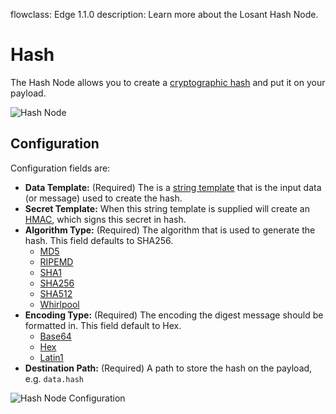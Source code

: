 flowclass: Edge 1.1.0
description: Learn more about the Losant Hash Node.

# Hash

The Hash Node allows you to create a [cryptographic hash](https://en.wikipedia.org/wiki/Cryptographic_hash_function) and put it on your payload.

![Hash Node](/images/workflows/logic/hash.png "Hash Node")

## Configuration

Configuration fields are:
* **Data Template:** (Required) The is a [string template](/workflows/accessing-payload-data/#string-templates) that is the input data (or message) used to create the hash.
* **Secret Template:** When this string template is supplied will create an [HMAC](https://en.wikipedia.org/wiki/HMAC), which signs this secret in hash. 
* **Algorithm Type:** (Required) The algorithm that is used to generate the hash. This field defaults to SHA256.
	* [MD5](https://en.wikipedia.org/wiki/MD5)
	* [RIPEMD](https://en.wikipedia.org/wiki/RIPEMD)
	* [SHA1](https://en.wikipedia.org/wiki/SHA-1)
	* [SHA256](https://en.wikipedia.org/wiki/SHA-2)
	* [SHA512](https://en.wikipedia.org/wiki/SHA-2)
	* [Whirlpool](https://en.wikipedia.org/wiki/Whirlpool_(cryptography))
* **Encoding Type:** (Required) The encoding the digest message should be formatted in. This field default to Hex.
	* [Base64](https://en.wikipedia.org/wiki/Base64)
	* [Hex](https://en.wikipedia.org/wiki/Hexadecimal)
	* [Latin1](https://en.wikipedia.org/wiki/ISO/IEC_8859-1)
* **Destination Path:** (Required) A path to store the hash on the payload, e.g. `data.hash`

![Hash Node Configuration](/images/workflows/logic/hash-configuration.png "Hash Node Configuration")
